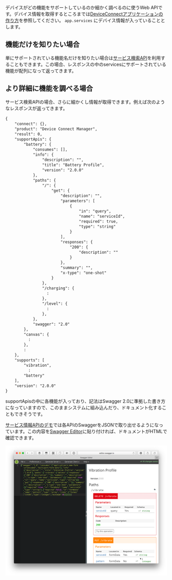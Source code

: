 デバイスがどの機能をサポートしているのか細かく調べるのに使うWeb APIです。デバイス情報を取得するところまでは[DeviceConnectアプリケーションの作り方](/javascript/basic/)を参照してください。 `app.services` にデバイス情報が入っていることとします。

## 機能だけを知りたい場合

単にサポートされている機能名だけを知りたい場合は[サービス検索API](/webapi/servicediscovery/)を利用することもできます。この場合、レスポンスの中のservicesにサポートされている機能が配列になって返ってきます。

## より詳細に機能を調べる場合

サービス検索APIの場合、さらに細かくし情報が取得できます。例えば次のようなレスポンスが返ってきます。

```
{
    "connect": {}, 
    "product": "Device Connect Manager", 
    "result": 0, 
    "supportApis": {
        "battery": {
            "consumes": [], 
            "info": {
                "description": "", 
                "title": "Battery Profile", 
                "version": "2.0.0"
            }, 
            "paths": {
                "/": {
                    "get": {
                        "description": "", 
                        "parameters": [
                            {
                                "in": "query", 
                                "name": "serviceId", 
                                "required": true, 
                                "type": "string"
                            }
                        ], 
                        "responses": {
                            "200": {
                                "description": ""
                            }
                        }, 
                        "summary": "", 
                        "x-type": "one-shot"
                    }
                }, 
                "/charging": {
                  :
                }, 
                "/level": {
                  :
                }, 
            }, 
            "swagger": "2.0"
        }, 
        "canvas": {
          :
        }, 
        :
    }, 
    "supports": [
        "vibration", 
          :
        "battery"
    ], 
    "version": "2.0.0"
}
```

supportApisの中に各機能が入っており、記法はSwagger 2.0に準拠した書き方になっていますので、このままシステムに組み込んだり、ドキュメント化することもできそうです。

[サービス情報APIのデモ](/javascript/examples/serviceinformation/)では各APIのSwaggerをJSONで取り出せるようになっています。この内容を[Swagger Editor](http://editor.swagger.io/#/)に貼り付ければ、ドキュメントがHTMLで確認できます。

![](/images/swagger.png)